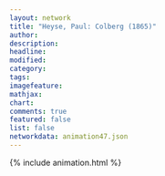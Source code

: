 ```yaml
---
layout: network
title: "Heyse, Paul: Colberg (1865)"
author:
description:
headline:
modified:
category:
tags:
imagefeature: 
mathjax: 
chart: 
comments: true
featured: false
list: false
networkdata: animation47.json
---
```

{% include animation.html %}
